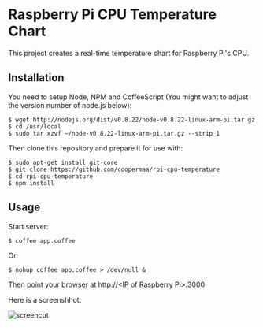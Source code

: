 # Raspberry Pi CPU Temperature Chart

This project creates a real-time temperature chart for Raspberry Pi's CPU.

## Installation 

You need to setup Node, NPM and CoffeeScript (You might want to adjust the version number of node.js below):

    $ wget http://nodejs.org/dist/v0.8.22/node-v0.8.22-linux-arm-pi.tar.gz
    $ cd /usr/local
    $ sudo tar xzvf ~/node-v0.8.22-linux-arm-pi.tar.gz --strip 1

Then clone this repository and prepare it for use with:

    $ sudo apt-get install git-core
    $ git clone https://github.com/coopermaa/rpi-cpu-temperature
    $ cd rpi-cpu-temperature
    $ npm install

## Usage
  
Start server:

    $ coffee app.coffee

Or:    

    $ nohup coffee app.coffee > /dev/null &
    
Then point your browser at http://&lt;IP of Raspberry Pi&gt;:3000

Here is a screenshhot:

![screencut](http://bit.ly/ZkguUB)
